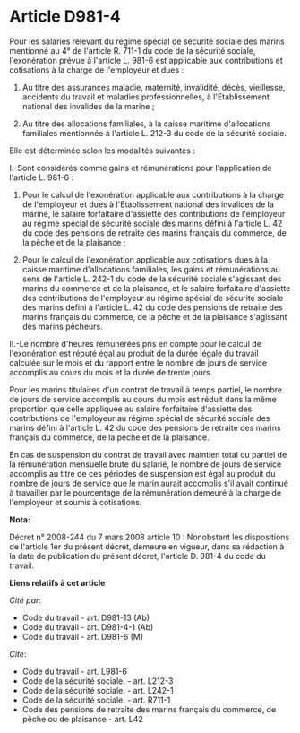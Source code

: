 # Article D981-4

Pour les salariés relevant du régime spécial de sécurité sociale des marins mentionné au 4° de l'article R. 711-1 du code de
la sécurité sociale, l'exonération prévue à l'article L. 981-6 est applicable aux contributions et cotisations à la charge de
l'employeur et dues : 

1. Au titre des assurances maladie, maternité, invalidité, décès, vieillesse, accidents du travail et maladies
professionnelles, à l'Etablissement national des invalides de la marine ; 

2. Au titre des allocations familiales, à la caisse maritime d'allocations familiales mentionnée à l'article L. 212-3 du code
de la sécurité sociale. 

Elle est déterminée selon les modalités suivantes : 

I.-Sont considérés comme gains et rémunérations pour l'application de l'article L. 981-6 : 

1. Pour le calcul de l'exonération applicable aux contributions à la charge de l'employeur et dues à l'Etablissement national
des invalides de la marine, le salaire forfaitaire d'assiette des contributions de l'employeur au régime spécial de sécurité
sociale des marins défini à l'article L. 42 du code des pensions de retraite des marins français du commerce, de la pêche et
de la plaisance ; 

2. Pour le calcul de l'exonération applicable aux cotisations dues à la caisse maritime d'allocations familiales, les gains
et rémunérations au sens de l'article L. 242-1 du code de la sécurité sociale s'agissant des marins du commerce et de la
plaisance, et le salaire forfaitaire d'assiette des contributions de l'employeur au régime spécial de sécurité sociale des
marins défini à l'article L. 42 du code des pensions de retraite des marins français du commerce, de la pêche et de la
plaisance s'agissant des marins pêcheurs. 

II.-Le nombre d'heures rémunérées pris en compte pour le calcul de l'exonération est réputé égal au produit de la durée
légale du travail calculée sur le mois et du rapport entre le nombre de jours de service accomplis au cours du mois et la
durée de trente jours. 

Pour les marins titulaires d'un contrat de travail à temps partiel, le nombre de jours de service accomplis au cours du mois
est réduit dans la même proportion que celle appliquée au salaire forfaitaire d'assiette des contributions de l'employeur au
régime spécial de sécurité sociale des marins défini à l'article L. 42 du code des pensions de retraite des marins français
du commerce, de la pêche et de la plaisance. 

En cas de suspension du contrat de travail avec maintien total ou partiel de la rémunération mensuelle brute du salarié, le
nombre de jours de service accomplis au titre de ces périodes de suspension est égal au produit du nombre de jours de service
que le marin aurait accomplis s'il avait continué à travailler par le pourcentage de la rémunération demeuré à la charge de
l'employeur et soumis à cotisations.

**Nota:**

Décret n° 2008-244 du 7 mars 2008 article 10 : Nonobstant les dispositions de l'article 1er du présent décret, demeure en
vigueur, dans sa rédaction à la date de publication du présent décret, l'article D. 981-4 du code du travail.

**Liens relatifs à cet article**

_Cité par_:

  - Code du travail - art. D981-13 (Ab)
  - Code du travail - art. D981-4-1 (Ab)
  - Code du travail - art. D981-6 (M)

_Cite_:

  - Code du travail - art. L981-6
  - Code de la sécurité sociale. - art. L212-3
  - Code de la sécurité sociale. - art. L242-1
  - Code de la sécurité sociale. - art. R711-1
  - Code des pensions de retraite des marins français du commerce, de pêche ou de plaisance - art. L42
